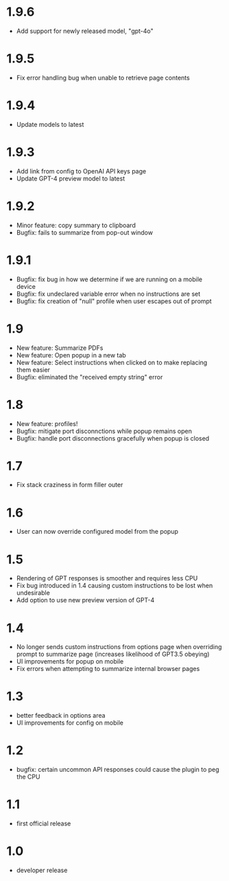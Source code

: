 # 1.9.6
- Add support for newly released model, "gpt-4o"

# 1.9.5
- Fix error handling bug when unable to retrieve page contents

# 1.9.4
- Update models to latest

# 1.9.3
- Add link from config to OpenAI API keys page
- Update GPT-4 preview model to latest

# 1.9.2
- Minor feature: copy summary to clipboard
- Bugfix: fails to summarize from pop-out window

# 1.9.1
- Bugfix: fix bug in how we determine if we are running on a mobile device
- Bugfix: fix undeclared variable error when no instructions are set
- Bugfix: fix creation of "null" profile when user escapes out of prompt

# 1.9
- New feature: Summarize PDFs
- New feature: Open popup in a new tab
- New feature: Select instructions when clicked on to make replacing them easier
- Bugfix: eliminated the "received empty string" error

# 1.8
- New feature: profiles!
- Bugfix: mitigate port disconnctions while popup remains open
- Bugfix: handle port disconnections gracefully when popup is closed

# 1.7
- Fix stack craziness in form filler outer

# 1.6
- User can now override configured model from the popup

# 1.5
- Rendering of GPT responses is smoother and requires less CPU
- Fix bug introduced in 1.4 causing custom instructions to be lost when undesirable
- Add option to use new preview version of GPT-4

# 1.4
- No longer sends custom instructions from options page when overriding prompt to summarize page (increases likelihood of GPT3.5 obeying)
- UI improvements for popup on mobile
- Fix errors when attempting to summarize internal browser pages

# 1.3
- better feedback in options area
- UI improvements for config on mobile

# 1.2
- bugfix: certain uncommon API responses could cause the plugin to peg the CPU

# 1.1
- first official release

# 1.0
- developer release
